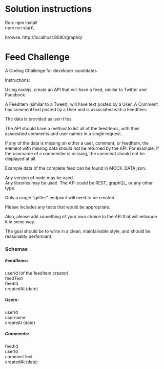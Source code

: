 # Solution instructions

Run:
npm install\
npm run start\

browse: http://localhost:8080/graphql

# Feed Challenge
A Coding Challenge for developer candidates

Instructions:

Using nodejs, create an API that will have a feed, similar to Twitter and Facebook.

A FeedItem (similar to a Tweet), will have text posted by a User.
A Comment has commentText posted by a User and is associated with a FeedItem.

The data is provided as json files.

The API should have a method to list all of the feedItems, with their associated 
comments and user names in a single request.

If any of the data is missing on either a user, comment, or feedItem, 
the element with missing data should not be returned by the API.
For example, if the username of a commenter is missing, the comment should not be displayed at all.


Example data of the complete feed can be found in MOCK_DATA.json.

Any version of node may be used.  
Any libraries may be used.
The API could be REST, graphQL, or any other type.

Only a single "getter" endpoint will need to be created.

Please includes any tests that would be appropriate.

Also, please add something of your own choice to the API that will enhance it in some way.

The goal should be to write in a clean, maintainable style, and should be reasonably performant.


### Schemas

##### FeedItems:
userId (of the feedItem creator)\
feedText\
feedId\
createdAt (date)

##### Users:
userId\
username\
createAt (date)

##### Comments:
feedId\
userId\
commentText\
createdAt (date)

